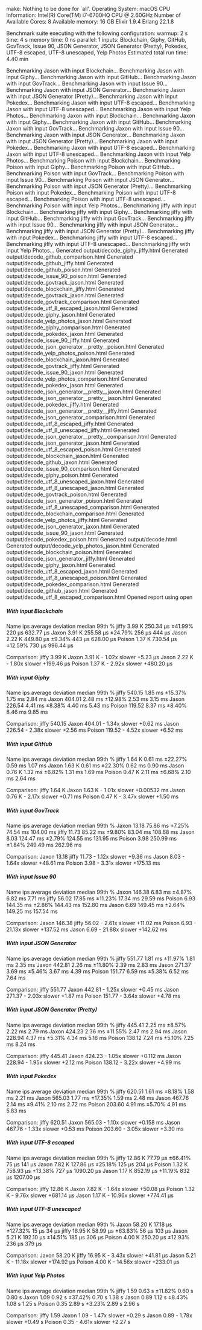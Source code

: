 make: Nothing to be done for `all'.
Operating System: macOS
CPU Information: Intel(R) Core(TM) i7-6700HQ CPU @ 2.60GHz
Number of Available Cores: 8
Available memory: 16 GB
Elixir 1.9.4
Erlang 22.1.8

Benchmark suite executing with the following configuration:
warmup: 2 s
time: 4 s
memory time: 0 ns
parallel: 1
inputs: Blockchain, Giphy, GitHub, GovTrack, Issue 90, JSON Generator, JSON Generator (Pretty), Pokedex, UTF-8 escaped, UTF-8 unescaped, Yelp Photos
Estimated total run time: 4.40 min

Benchmarking Jason with input Blockchain...
Benchmarking Jason with input Giphy...
Benchmarking Jason with input GitHub...
Benchmarking Jason with input GovTrack...
Benchmarking Jason with input Issue 90...
Benchmarking Jason with input JSON Generator...
Benchmarking Jason with input JSON Generator (Pretty)...
Benchmarking Jason with input Pokedex...
Benchmarking Jason with input UTF-8 escaped...
Benchmarking Jason with input UTF-8 unescaped...
Benchmarking Jason with input Yelp Photos...
Benchmarking Jaxon with input Blockchain...
Benchmarking Jaxon with input Giphy...
Benchmarking Jaxon with input GitHub...
Benchmarking Jaxon with input GovTrack...
Benchmarking Jaxon with input Issue 90...
Benchmarking Jaxon with input JSON Generator...
Benchmarking Jaxon with input JSON Generator (Pretty)...
Benchmarking Jaxon with input Pokedex...
Benchmarking Jaxon with input UTF-8 escaped...
Benchmarking Jaxon with input UTF-8 unescaped...
Benchmarking Jaxon with input Yelp Photos...
Benchmarking Poison with input Blockchain...
Benchmarking Poison with input Giphy...
Benchmarking Poison with input GitHub...
Benchmarking Poison with input GovTrack...
Benchmarking Poison with input Issue 90...
Benchmarking Poison with input JSON Generator...
Benchmarking Poison with input JSON Generator (Pretty)...
Benchmarking Poison with input Pokedex...
Benchmarking Poison with input UTF-8 escaped...
Benchmarking Poison with input UTF-8 unescaped...
Benchmarking Poison with input Yelp Photos...
Benchmarking jiffy with input Blockchain...
Benchmarking jiffy with input Giphy...
Benchmarking jiffy with input GitHub...
Benchmarking jiffy with input GovTrack...
Benchmarking jiffy with input Issue 90...
Benchmarking jiffy with input JSON Generator...
Benchmarking jiffy with input JSON Generator (Pretty)...
Benchmarking jiffy with input Pokedex...
Benchmarking jiffy with input UTF-8 escaped...
Benchmarking jiffy with input UTF-8 unescaped...
Benchmarking jiffy with input Yelp Photos...
Generated output/decode_giphy_jiffy.html
Generated output/decode_github_comparison.html
Generated output/decode_github_jiffy.html
Generated output/decode_github_poison.html
Generated output/decode_issue_90_poison.html
Generated output/decode_govtrack_jason.html
Generated output/decode_blockchain_jiffy.html
Generated output/decode_govtrack_jaxon.html
Generated output/decode_govtrack_comparison.html
Generated output/decode_utf_8_escaped_jason.html
Generated output/decode_giphy_jason.html
Generated output/decode_yelp_photos_jaxon.html
Generated output/decode_giphy_comparison.html
Generated output/decode_pokedex_jaxon.html
Generated output/decode_issue_90_jiffy.html
Generated output/decode_json_generator__pretty__poison.html
Generated output/decode_yelp_photos_poison.html
Generated output/decode_blockchain_jaxon.html
Generated output/decode_govtrack_jiffy.html
Generated output/decode_issue_90_jaxon.html
Generated output/decode_yelp_photos_comparison.html
Generated output/decode_pokedex_jason.html
Generated output/decode_json_generator__pretty__jaxon.html
Generated output/decode_json_generator__pretty__jason.html
Generated output/decode_pokedex_jiffy.html
Generated output/decode_json_generator__pretty__jiffy.html
Generated output/decode_json_generator_comparison.html
Generated output/decode_utf_8_escaped_jiffy.html
Generated output/decode_utf_8_unescaped_jiffy.html
Generated output/decode_json_generator__pretty__comparison.html
Generated output/decode_json_generator_jason.html
Generated output/decode_utf_8_escaped_poison.html
Generated output/decode_blockchain_jason.html
Generated output/decode_github_jaxon.html
Generated output/decode_issue_90_comparison.html
Generated output/decode_giphy_poison.html
Generated output/decode_utf_8_unescaped_jaxon.html
Generated output/decode_utf_8_unescaped_jason.html
Generated output/decode_govtrack_poison.html
Generated output/decode_json_generator_poison.html
Generated output/decode_utf_8_unescaped_comparison.html
Generated output/decode_blockchain_comparison.html
Generated output/decode_yelp_photos_jiffy.html
Generated output/decode_json_generator_jaxon.html
Generated output/decode_issue_90_jason.html
Generated output/decode_pokedex_poison.html
Generated output/decode.html
Generated output/decode_yelp_photos_jason.html
Generated output/decode_blockchain_poison.html
Generated output/decode_json_generator_jiffy.html
Generated output/decode_giphy_jaxon.html
Generated output/decode_utf_8_escaped_jaxon.html
Generated output/decode_utf_8_unescaped_poison.html
Generated output/decode_pokedex_comparison.html
Generated output/decode_github_jason.html
Generated output/decode_utf_8_escaped_comparison.html
Opened report using open

##### With input Blockchain #####
Name             ips        average  deviation         median         99th %
jiffy         3.99 K      250.34 μs    ±41.99%         220 μs      632.77 μs
Jaxon         3.91 K      255.58 μs    ±24.79%         256 μs         444 μs
Jason         2.22 K      449.80 μs     ±9.34%         443 μs      628.00 μs
Poison        1.37 K      730.54 μs    ±12.59%         730 μs      996.44 μs

Comparison: 
jiffy         3.99 K
Jaxon         3.91 K - 1.02x slower +5.23 μs
Jason         2.22 K - 1.80x slower +199.46 μs
Poison        1.37 K - 2.92x slower +480.20 μs

##### With input Giphy #####
Name             ips        average  deviation         median         99th %
jiffy         540.15        1.85 ms    ±15.37%        1.75 ms        2.84 ms
Jaxon         404.01        2.48 ms    ±12.98%        2.53 ms        3.15 ms
Jason         226.54        4.41 ms     ±8.38%        4.40 ms        5.43 ms
Poison        119.52        8.37 ms     ±8.40%        8.46 ms        9.85 ms

Comparison: 
jiffy         540.15
Jaxon         404.01 - 1.34x slower +0.62 ms
Jason         226.54 - 2.38x slower +2.56 ms
Poison        119.52 - 4.52x slower +6.52 ms

##### With input GitHub #####
Name             ips        average  deviation         median         99th %
jiffy         1.64 K        0.61 ms    ±22.27%        0.59 ms        1.07 ms
Jaxon         1.63 K        0.61 ms    ±22.30%        0.62 ms        0.90 ms
Jason         0.76 K        1.32 ms     ±6.82%        1.31 ms        1.69 ms
Poison        0.47 K        2.11 ms     ±6.68%        2.10 ms        2.64 ms

Comparison: 
jiffy         1.64 K
Jaxon         1.63 K - 1.01x slower +0.00532 ms
Jason         0.76 K - 2.17x slower +0.71 ms
Poison        0.47 K - 3.47x slower +1.50 ms

##### With input GovTrack #####
Name             ips        average  deviation         median         99th %
Jaxon          13.18       75.86 ms     ±7.25%       74.54 ms      104.00 ms
jiffy          11.73       85.22 ms     ±9.80%       83.04 ms      108.68 ms
Jason           8.03      124.47 ms     ±2.79%      124.55 ms      131.95 ms
Poison          3.98      250.99 ms     ±1.84%      249.49 ms      262.96 ms

Comparison: 
Jaxon          13.18
jiffy          11.73 - 1.12x slower +9.36 ms
Jason           8.03 - 1.64x slower +48.61 ms
Poison          3.98 - 3.31x slower +175.13 ms

##### With input Issue 90 #####
Name             ips        average  deviation         median         99th %
Jaxon         146.38        6.83 ms     ±4.87%        6.82 ms        7.71 ms
jiffy          56.02       17.85 ms    ±11.23%       17.34 ms       29.59 ms
Poison          6.93      144.35 ms     ±2.86%      144.43 ms      152.80 ms
Jason           6.69      149.45 ms     ±2.64%      149.25 ms      157.54 ms

Comparison: 
Jaxon         146.38
jiffy          56.02 - 2.61x slower +11.02 ms
Poison          6.93 - 21.13x slower +137.52 ms
Jason           6.69 - 21.88x slower +142.62 ms

##### With input JSON Generator #####
Name             ips        average  deviation         median         99th %
jiffy         551.77        1.81 ms    ±11.97%        1.81 ms        2.35 ms
Jaxon         442.81        2.26 ms    ±11.80%        2.39 ms        2.83 ms
Jason         271.37        3.69 ms     ±5.46%        3.67 ms        4.39 ms
Poison        151.77        6.59 ms     ±5.38%        6.52 ms        7.64 ms

Comparison: 
jiffy         551.77
Jaxon         442.81 - 1.25x slower +0.45 ms
Jason         271.37 - 2.03x slower +1.87 ms
Poison        151.77 - 3.64x slower +4.78 ms

##### With input JSON Generator (Pretty) #####
Name             ips        average  deviation         median         99th %
jiffy         445.41        2.25 ms     ±8.57%        2.22 ms        2.79 ms
Jaxon         424.23        2.36 ms    ±11.55%        2.47 ms        2.94 ms
Jason         228.94        4.37 ms     ±5.31%        4.34 ms        5.16 ms
Poison        138.12        7.24 ms     ±5.10%        7.25 ms        8.24 ms

Comparison: 
jiffy         445.41
Jaxon         424.23 - 1.05x slower +0.112 ms
Jason         228.94 - 1.95x slower +2.12 ms
Poison        138.12 - 3.22x slower +4.99 ms

##### With input Pokedex #####
Name             ips        average  deviation         median         99th %
jiffy         620.51        1.61 ms     ±8.18%        1.58 ms        2.21 ms
Jaxon         565.03        1.77 ms    ±17.35%        1.59 ms        2.48 ms
Jason         467.76        2.14 ms     ±9.41%        2.10 ms        2.72 ms
Poison        203.60        4.91 ms     ±5.70%        4.91 ms        5.83 ms

Comparison: 
jiffy         620.51
Jaxon         565.03 - 1.10x slower +0.158 ms
Jason         467.76 - 1.33x slower +0.53 ms
Poison        203.60 - 3.05x slower +3.30 ms

##### With input UTF-8 escaped #####
Name             ips        average  deviation         median         99th %
jiffy        12.86 K       77.79 μs    ±66.41%          75 μs         141 μs
Jaxon         7.82 K      127.86 μs    ±25.18%         125 μs         204 μs
Poison        1.32 K      758.93 μs    ±13.38%         727 μs     1090.20 μs
Jason         1.17 K      852.19 μs    ±11.19%         832 μs     1207.00 μs

Comparison: 
jiffy        12.86 K
Jaxon         7.82 K - 1.64x slower +50.08 μs
Poison        1.32 K - 9.76x slower +681.14 μs
Jason         1.17 K - 10.96x slower +774.41 μs

##### With input UTF-8 unescaped #####
Name             ips        average  deviation         median         99th %
Jaxon        58.20 K       17.18 μs   ±127.32%          15 μs          34 μs
jiffy        16.95 K       58.99 μs    ±63.83%          56 μs         103 μs
Jason         5.21 K      192.10 μs    ±14.51%         185 μs         306 μs
Poison        4.00 K      250.20 μs    ±12.93%         236 μs         379 μs

Comparison: 
Jaxon        58.20 K
jiffy        16.95 K - 3.43x slower +41.81 μs
Jason         5.21 K - 11.18x slower +174.92 μs
Poison        4.00 K - 14.56x slower +233.01 μs

##### With input Yelp Photos #####
Name             ips        average  deviation         median         99th %
jiffy           1.59         0.63 s    ±11.82%         0.60 s         0.80 s
Jaxon           1.09         0.92 s    ±37.42%         0.70 s         1.38 s
Jason           0.89         1.12 s     ±8.43%         1.08 s         1.25 s
Poison          0.35         2.89 s     ±3.23%         2.89 s         2.96 s

Comparison: 
jiffy           1.59
Jaxon           1.09 - 1.47x slower +0.29 s
Jason           0.89 - 1.78x slower +0.49 s
Poison          0.35 - 4.61x slower +2.27 s
